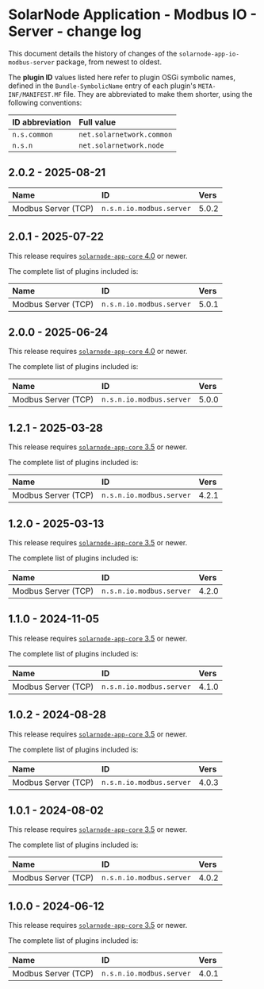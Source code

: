 # SolarNode Application - Modbus IO - Server - change log

This document details the history of changes of the `solarnode-app-io-modbus-server` package, from
newest to oldest.

The **plugin ID** values listed here refer to plugin OSGi symbolic names, defined in the
`Bundle-SymbolicName` entry of each plugin's `META-INF/MANIFEST.MF` file. They are abbreviated to
make them shorter, using the following conventions:

| ID abbreviation | Full value                |
|:----------------|:--------------------------|
| `n.s.common`    | `net.solarnetwork.common` |
| `n.s.n`         | `net.solarnetwork.node`   |

## 2.0.2 - 2025-08-21

| Name                | ID                       | Vers  |
|:--------------------|:-------------------------|:------|
| Modbus Server (TCP) | `n.s.n.io.modbus.server` | 5.0.2 |


## 2.0.1 - 2025-07-22

This release requires [`solarnode-app-core` 4.0][app-core-log] or newer.

The complete list of plugins included is:

| Name                | ID                       | Vers  |
|:--------------------|:-------------------------|:------|
| Modbus Server (TCP) | `n.s.n.io.modbus.server` | 5.0.1 |


## 2.0.0 - 2025-06-24

This release requires [`solarnode-app-core` 4.0][app-core-log] or newer.

The complete list of plugins included is:

| Name                | ID                       | Vers  |
|:--------------------|:-------------------------|:------|
| Modbus Server (TCP) | `n.s.n.io.modbus.server` | 5.0.0 |


## 1.2.1 - 2025-03-28

This release requires [`solarnode-app-core` 3.5][app-core-log] or newer.

The complete list of plugins included is:

| Name                | ID                       | Vers  |
|:--------------------|:-------------------------|:------|
| Modbus Server (TCP) | `n.s.n.io.modbus.server` | 4.2.1 |


## 1.2.0 - 2025-03-13

This release requires [`solarnode-app-core` 3.5][app-core-log] or newer.

The complete list of plugins included is:

| Name                | ID                       | Vers  |
|:--------------------|:-------------------------|:------|
| Modbus Server (TCP) | `n.s.n.io.modbus.server` | 4.2.0 |


## 1.1.0 - 2024-11-05

This release requires [`solarnode-app-core` 3.5][app-core-log] or newer.

The complete list of plugins included is:

| Name                | ID                       | Vers  |
|:--------------------|:-------------------------|:------|
| Modbus Server (TCP) | `n.s.n.io.modbus.server` | 4.1.0 |


## 1.0.2 - 2024-08-28

This release requires [`solarnode-app-core` 3.5][app-core-log] or newer.

The complete list of plugins included is:

| Name                | ID                       | Vers  |
|:--------------------|:-------------------------|:------|
| Modbus Server (TCP) | `n.s.n.io.modbus.server` | 4.0.3 |


## 1.0.1 - 2024-08-02

This release requires [`solarnode-app-core` 3.5][app-core-log] or newer.

The complete list of plugins included is:

| Name                | ID                       | Vers  |
|:--------------------|:-------------------------|:------|
| Modbus Server (TCP) | `n.s.n.io.modbus.server` | 4.0.2 |


## 1.0.0 - 2024-06-12

This release requires [`solarnode-app-core` 3.5][app-core-log] or newer.

The complete list of plugins included is:

| Name                | ID                       | Vers  |
|:--------------------|:-------------------------|:------|
| Modbus Server (TCP) | `n.s.n.io.modbus.server` | 4.0.1 |


[app-core-log]: ../../solarnode-app-core/debian/CHANGELOG.md
